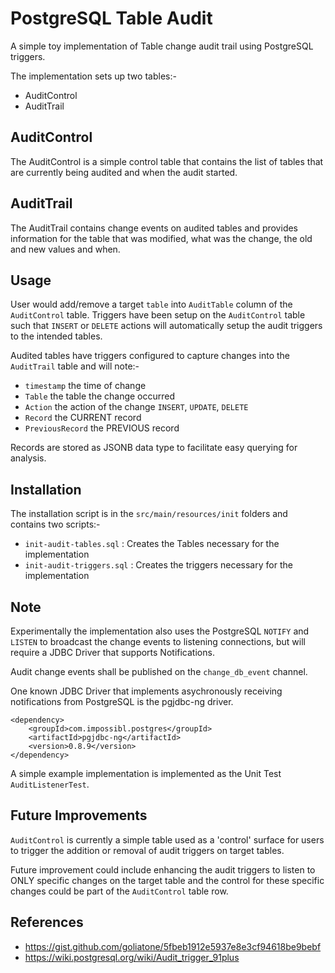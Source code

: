 # PostgreSQL Table Audit

A simple toy implementation of Table change audit trail using PostgreSQL triggers.

The implementation sets up two tables:-
- AuditControl
- AuditTrail

## AuditControl
The AuditControl is a simple control table that contains the list of tables that are
currently being audited and when the audit started.

## AuditTrail
The AuditTrail contains change events on audited tables and provides information for
the table that was modified, what was the change, the old and new values and when.

## Usage

User would add/remove a target `table` into `AuditTable` column of the `AuditControl` table. 
Triggers have been setup on the `AuditControl` table such that `INSERT` or `DELETE` 
actions will automatically setup the audit triggers to the intended tables.

Audited tables have triggers configured to capture changes into the `AuditTrail` table and
will note:-
- `timestamp` the time of change
- `Table` the table the change occurred
- `Action` the action of the change `INSERT`, `UPDATE`, `DELETE`
- `Record` the CURRENT record
- `PreviousRecord` the PREVIOUS record

Records are stored as JSONB data type to facilitate easy querying for analysis.

## Installation

The installation script is in the `src/main/resources/init` folders and contains two
scripts:-
- `init-audit-tables.sql` : Creates the Tables necessary for the implementation
- `init-audit-triggers.sql` : Creates the triggers necessary for the implementation

## Note

Experimentally the implementation also uses the PostgreSQL `NOTIFY` and `LISTEN` to
broadcast the change events to listening connections, but will require a JDBC Driver
that supports Notifications.

Audit change events shall be published on the `change_db_event` channel.

One known JDBC Driver that implements asychronously receiving notifications from PostgreSQL
is the pgjdbc-ng driver.

    <dependency>
        <groupId>com.impossibl.postgres</groupId>
        <artifactId>pgjdbc-ng</artifactId>
        <version>0.8.9</version>
    </dependency>

A simple example implementation is implemented as the Unit Test `AuditListenerTest`.

## Future Improvements

`AuditControl` is currently a simple table used as a 'control' surface for users to trigger 
the addition or removal of audit triggers on target tables.

Future improvement could include enhancing the audit triggers to listen to ONLY specific changes
on the target table and the control for these specific changes could be part of the `AuditControl`
table row.

## References
- https://gist.github.com/goliatone/5fbeb1912e5937e8e3cf94618be9bebf
- https://wiki.postgresql.org/wiki/Audit_trigger_91plus
